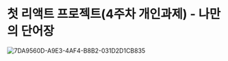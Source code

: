 # 첫 리액트 프로젝트(4주차 개인과제) - 나만의 단어장
![7DA9560D-A9E3-4AF4-B8B2-031D2D1CB835](https://user-images.githubusercontent.com/37258336/124117408-14e8dc80-daab-11eb-8470-45297cacafb5.jpeg)
